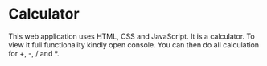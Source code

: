 # Calculator
This web application uses HTML, CSS and JavaScript.
It is a calculator.
To view it full functionality kindly open console.
You can then do all calculation for +, -, / and *.
